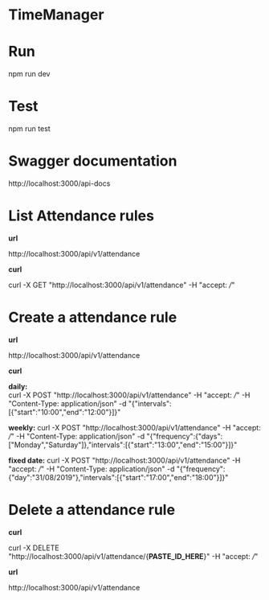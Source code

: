 # TimeManager

# Run

npm run dev

# Test

npm run test

# Swagger documentation

http://localhost:3000/api-docs

# List Attendance rules

**url**

http://localhost:3000/api/v1/attendance

**curl**

curl -X GET "http://localhost:3000/api/v1/attendance" -H "accept: */*"

# Create a attendance rule

**url**

http://localhost:3000/api/v1/attendance

**curl**

**daily:**  
curl -X POST "http://localhost:3000/api/v1/attendance" -H "accept: */*" -H "Content-Type: application/json" -d "{\"intervals\":[{\"start\":\"10:00\",\"end\":\"12:00\"}]}"

**weekly:**
curl -X POST "http://localhost:3000/api/v1/attendance" -H "accept: */*" -H "Content-Type: application/json" -d "{\"frequency\":{\"days\":[\"Monday\",\"Saturday\"]},\"intervals\":[{\"start\":\"13:00\",\"end\":\"15:00\"}]}"

**fixed date:**
curl -X POST "http://localhost:3000/api/v1/attendance" -H "accept: */*" -H "Content-Type: application/json" -d "{\"frequency\":{\"day\":\"31/08/2019\"},\"intervals\":[{\"start\":\"17:00\",\"end\":\"18:00\"}]}"

# Delete a attendance rule

**curl**

curl -X DELETE "http://localhost:3000/api/v1/attendance/{**PASTE_ID_HERE**}" -H "accept: */*"

**url**

http://localhost:3000/api/v1/attendance

